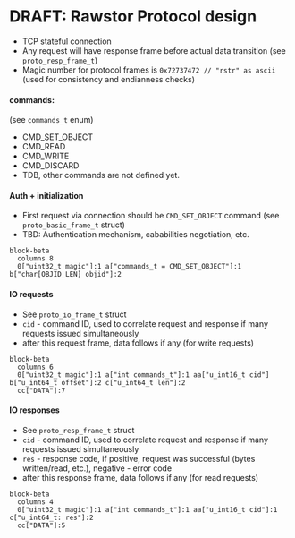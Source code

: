 # DRAFT: Rawstor Protocol design

- TCP stateful connection
- Any request will have response frame before actual data transition (see `proto_resp_frame_t`)
- Magic number for protocol frames is `0x72737472 // "rstr" as ascii` (used for consistency and endianness checks)

#### commands:
(see `commands_t` enum)
- CMD_SET_OBJECT
- CMD_READ
- CMD_WRITE
- CMD_DISCARD
- TDB, other commands are not defined yet.

#### Auth + initialization
- First request via connection should be `CMD_SET_OBJECT` command (see `proto_basic_frame_t` struct)
- TBD: Authentication mechanism, cababilities negotiation, etc.

```mermaid
block-beta
  columns 8
  0["uint32_t magic"]:1 a["commands_t = CMD_SET_OBJECT"]:1 b["char[OBJID_LEN] objid"]:2
```

#### IO requests
- See `proto_io_frame_t` struct
- `cid` - command ID, used to correlate request and response if many requests issued simultaneously
- after this request frame, data follows if any (for write requests)

```mermaid
block-beta
  columns 6
  0["uint32_t magic"]:1 a["int commands_t"]:1 aa["u_int16_t cid"] b["u_int64_t offset"]:2 c["u_int64_t len"]:2
  cc["DATA"]:7
```

#### IO responses
- See `proto_resp_frame_t` struct
- `cid` - command ID, used to correlate request and response if many requests issued simultaneously
- `res` - response code, if positive, request was successful (bytes written/read, etc.), negative - error code
- after this response frame, data follows if any (for read requests)

```mermaid
block-beta
  columns 4
  0["uint32_t magic"]:1 a["int commands_t"]:1 aa["u_int16_t cid"]:1 c["u_int64_t: res"]:2
  cc["DATA"]:5
```
